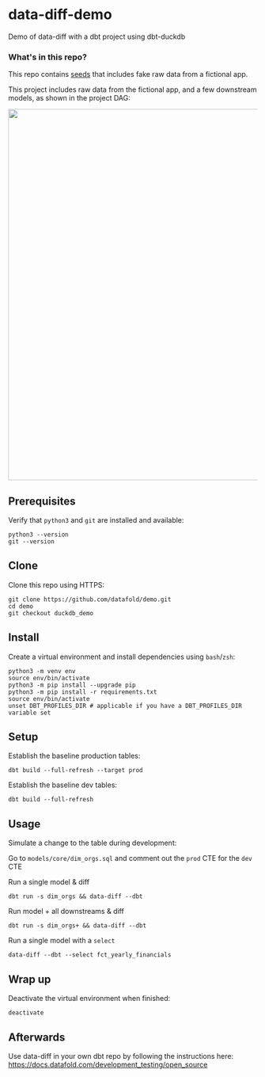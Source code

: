 # data-diff-demo
Demo of data-diff with a dbt project using dbt-duckdb

### What's in this repo?
This repo contains [seeds](https://docs.getdbt.com/docs/building-a-dbt-project/seeds) that includes fake raw data from a fictional app.

This project includes raw data from the fictional app, and a few downstream models, as shown in the project DAG:

<p align="center">
    <img src="img/demo_project_dag.png" width="750">
</p>

## Prerequisites

Verify that `python3` and `git` are installed and available:
```shell
python3 --version
git --version
```

## Clone

Clone this repo using HTTPS:

```shell
git clone https://github.com/datafold/demo.git
cd demo
git checkout duckdb_demo
```

</details>

## Install
Create a virtual environment and install dependencies using `bash`/`zsh`:

```shell
python3 -m venv env
source env/bin/activate
python3 -m pip install --upgrade pip
python3 -m pip install -r requirements.txt
source env/bin/activate
unset DBT_PROFILES_DIR # applicable if you have a DBT_PROFILES_DIR variable set
```

## Setup

Establish the baseline production tables:
```shell
dbt build --full-refresh --target prod
```

Establish the baseline dev tables:
```shell
dbt build --full-refresh
```

## Usage

Simulate a change to the table during development:

Go to `models/core/dim_orgs.sql` and comment out the `prod` CTE for the `dev` CTE

Run a single model & diff
```
dbt run -s dim_orgs && data-diff --dbt
```

Run model + all downstreams & diff
```
dbt run -s dim_orgs+ && data-diff --dbt
```

Run a single model with a `select`
```
data-diff --dbt --select fct_yearly_financials
```

## Wrap up
Deactivate the virtual environment when finished:

```shell
deactivate
```

## Afterwards
Use data-diff in your own dbt repo by following the instructions here:
https://docs.datafold.com/development_testing/open_source
